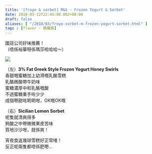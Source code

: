 ```yaml
---
title: '[froyo & sorbet] M&S - Frozen Yogurt & Sorbet'
date: 2018-03-12T22:45:00.002+08:00
draft: false
aliases: [ "/2018/03/froyo-sorbet-m-frozen-yogurt-sorbet.html" ]
tags : [flavor - 螞蟻族]
---
```


國貨公司好味推薦！  
（唔係裕華呀係瑪莎啦哈哈～）  

[![](https://c1.staticflickr.com/5/4790/26897938368_13f1a22888_z.jpg)](https://c1.staticflickr.com/5/4790/26897938368_13f1a22888_z.jpg)

（左）**3% Fat Greek Style Frozen Yogurt Honey Swirls**  
香甜嘅蜜糖加上幼滑嘅乳酪雪糕  
乳酪微酸帶牛奶味  
蜜糖濃厚中和乳酪嘅酸  
不過蜜糖重手咗少少  
成個嘢甜咗啲啲咁，OK嘅OK嘅  
  
（右）**Sicilian Lemon Sorbet**  
呢隻就清爽得多  
夠酸之中帶微微果皮苦味  
質地沙沙咁，就係爽！  
  
宵夜食返幾球雪糕好正常啫！  
反正呢兩隻都唔係肥嘢...